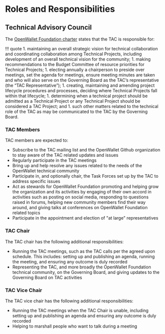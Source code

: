 [//]: # (SPDX-License-Identifier: CC-BY-4.0)

# Roles and Responsibilities

## Technical Advisory Council
The [OpenWallet Foundation charter](charter.md) states that the TAC is responsible for:

!!! quote
    1. maintaining an overall strategic vision for technical collaboration and coordinating collaboration among Technical Projects, including development of an overall technical vision for the community;
    1. making recommendations to the Budget Committee of resource priorities for Technical Projects;
    1. electing annually a chairperson to preside over meetings, set the agenda for meetings, ensure meeting minutes are taken and who will also serve on the Governing Board as the TAC’s representative (the “TAC Representative”);
    1. creating, maintaining and amending project lifecycle procedures and processes, deciding where Technical Projects fall within that lifecycle;
    1. determining when a technical project should be admitted as a Technical Project or any Technical Project should be considered a TAC Project; and
    1. such other matters related to the technical role of the TAC as may be communicated to the TAC by the Governing Board.


### TAC Members
TAC members are expected to:

* Subscribe to the TAC mailing list and the OpenWallet Github organization to stay aware of the TAC related updates and issues
* Regularly participate in the TAC meetings
* Bring up and help resolve any issues related to the needs of the OpenWallet technical community
* Participate in, and optionally chair, the Task Forces set up by the TAC to address specific issues
* Act as stewards for OpenWallet Foundation promoting and helping grow the organization and its activities by engaging of their own accord in activities such as posting on social media, responding to questions raised in forums, helping new community members find their way around, and giving talks at conferences on OpenWallet Foundation related topics
* Participate in the appointment and election of "at large" representatives

### TAC Chair
The TAC chair has the following additional responsibilities:

* Running the TAC meetings, such as the TAC calls per the agreed upon schedule. This includes: setting up and publishing an agenda, running the meeting, and ensuring any outcome is duly recorded
* Representing the TAC, and more broadly the OpenWallet Foundation technical community, on the Governing Board, and giving updates to the Governing Board on TAC activities

### TAC Vice Chair
The TAC vice chair has the following additional responsibilities:

* Running the TAC meetings when the TAC Chair is unable, including setting up and publishing an agenda and ensuring any outcome is duly recorded
* Helping to marshall people who want to talk during a meeting 